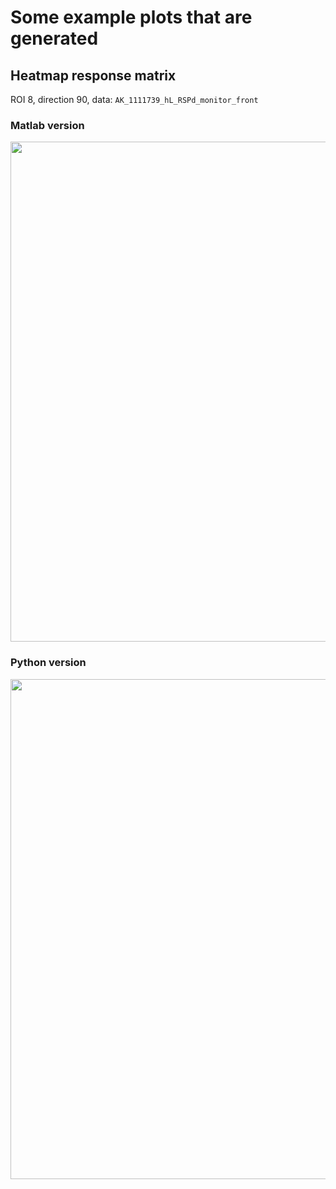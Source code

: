 # Some example plots that are generated

## Heatmap response matrix
ROI 8, direction 90, data: `AK_1111739_hL_RSPd_monitor_front`
### Matlab version
<img width="800" src="https://github.com/neuroinformatics-unit/load-suite2p/blob/dashboard-plots/docs/images/MATLAB%20heatmap%20response%20matrix.png">

### Python version
<img width="800" src="https://github.com/neuroinformatics-unit/load-suite2p/blob/dashboard-plots/docs/images/Python%20heatmap%20response%20matrix.png">
